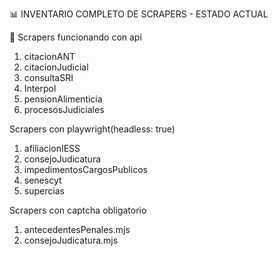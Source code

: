 📊 INVENTARIO COMPLETO DE SCRAPERS - ESTADO ACTUAL

🎯 Scrapers funcionando con api
1. citacionANT
2. citacionJudicial
3. consultaSRI
4. Interpol
5. pensionAlimenticia
6. procesosJudiciales

Scrapers con playwright(headless: true)
1. afiliacionIESS
2. consejoJudicatura
3. impedimentosCargosPublicos
4. senescyt
5. supercias

Scrapers con captcha obligatorio
1. antecedentesPenales.mjs
2. consejoJudicatura.mjs